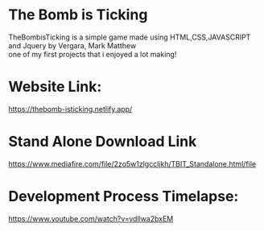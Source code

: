 # The Bomb is Ticking
TheBombisTicking is a simple game made using HTML,CSS,JAVASCRIPT and Jquery by Vergara, Mark Matthew <br/>
one of my first projects that i enjoyed a lot making!

# Website Link:
https://thebomb-isticking.netlify.app/

# Stand Alone Download Link
https://www.mediafire.com/file/2zo5w1zlgccljkh/TBIT_Standalone.html/file

# Development Process Timelapse:
https://www.youtube.com/watch?v=vdllwa2bxEM
